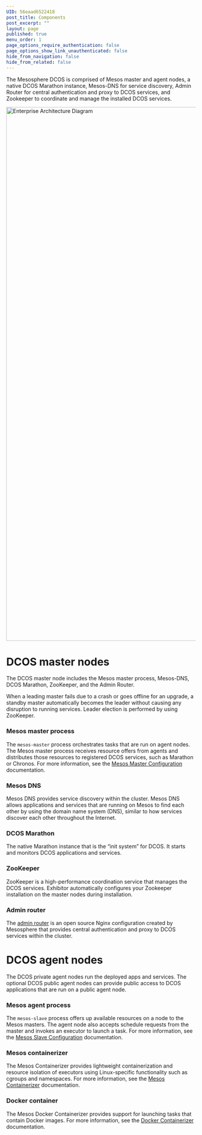 ```yaml
---
UID: 56eaad6522418
post_title: Components
post_excerpt: ""
layout: page
published: true
menu_order: 1
page_options_require_authentication: false
page_options_show_link_unauthenticated: false
hide_from_navigation: false
hide_from_related: false
---
```

The Mesosphere DCOS is comprised of Mesos master and agent nodes, a native DCOS Marathon instance, Mesos-DNS for service discovery, Admin Router for central authentication and proxy to DCOS services, and Zookeeper to coordinate and manage the installed DCOS services.

<img src="https://docs.mesosphere.com/wp-content/uploads/2015/12/Enterprise-Architecture-Diagram.png" alt="Enterprise Architecture Diagram" width="2468" height="1420" class="alignnone size-full wp-image-834" />

# DCOS master nodes

The DCOS master node includes the Mesos master process, Mesos-DNS, DCOS Marathon, ZooKeeper, and the Admin Router.

When a leading master fails due to a crash or goes offline for an upgrade, a standby master automatically becomes the leader without causing any disruption to running services. Leader election is performed by using ZooKeeper.

### Mesos master process

The `mesos-master` process orchestrates tasks that are run on agent nodes. The Mesos master process receives resource offers from agents and distributes those resources to registered DCOS services, such as Marathon or Chronos. For more information, see the [Mesos Master Configuration][1] documentation.

### Mesos DNS

Mesos DNS provides service discovery within the cluster. Mesos DNS allows applications and services that are running on Mesos to find each other by using the domain name system (DNS), similar to how services discover each other throughout the Internet.

### DCOS Marathon

The native Marathon instance that is the “init system” for DCOS. It starts and monitors DCOS applications and services.

### ZooKeeper

ZooKeeper is a high-performance coordination service that manages the DCOS services. Exhibitor automatically configures your Zookeeper installation on the master nodes during installation.

### Admin router

The [admin router][2] is an open source Nginx configuration created by Mesosphere that provides central authentication and proxy to DCOS services within the cluster.

# DCOS agent nodes

The DCOS private agent nodes run the deployed apps and services. The optional DCOS public agent nodes can provide public access to DCOS applications that are run on a public agent node.

### Mesos agent process

The `mesos-slave` process offers up available resources on a node to the Mesos masters. The agent node also accepts schedule requests from the master and invokes an executor to launch a task. For more information, see the [Mesos Slave Configuration][2] documentation.

### Mesos containerizer

The Mesos Containerizer provides lightweight containerization and resource isolation of executors using Linux-specific functionality such as cgroups and namespaces. For more information, see the [Mesos Containerizer][3] documentation.

### Docker container

The Mesos Docker Containerizer provides support for launching tasks that contain Docker images. For more information, see the [Docker Containerizer][4] documentation.

 [1]: https://open.mesosphere.com/reference/mesos-master/
 [2]: https://open.mesosphere.com/reference/mesos-slave/
 [3]: http://mesos.apache.org/documentation/latest/containerizer/
 [4]: http://mesos.apache.org/documentation/latest/docker-containerizer/